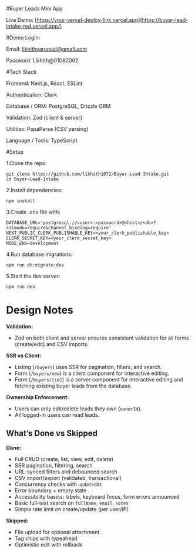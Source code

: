 #Buyer Leads Mini App

Live Demo: [https://your-vercel-deploy-link.vercel.app](https://buyer-lead-intake-red.vercel.app/)

#Demo Login:

Email: likhithvarunsai@gmail.com

Password: Likhith@01082002

#Tech Stack

Frontend: Next.js, React, ESLint

Authentication: Clerk

Database / ORM: PostgreSQL, Drizzle ORM

Validation: Zod (client & server)

Utilities: PapaParse (CSV parsing)

Language / Tools: TypeScript


#Setup

1.Clone the repo:
```
git clone https://github.com/likhith1072/Buyer-Lead-Intake.git
cd Buyer-Lead-Intake 
```
2.Install dependencies:
```
npm install
```
3.Create .env file with:
```
DATABASE_URL='postgresql://<user>:<password>@<host>/<db>?sslmode=require&channel_binding=require'
NEXT_PUBLIC_CLERK_PUBLISHABLE_KEY=<your_clerk_publishable_key>
CLERK_SECRET_KEY=<your_clerk_secret_key>
NODE_ENV=development
```
4.Run database migrations:
```
npm run db:migrate:dev
```
5.Start the dev server:
```
npm run dev
```

# Design Notes

**Validation:**  
- Zod on both client and server ensures consistent validation for all forms (create/edit) and CSV imports.

**SSR vs Client:**  
- Listing (`/buyers`) uses SSR for pagination, filters, and search.  
- Form (`/buyers/new`) is a client component for interactive editing.  
- Form (`/buyers/[id]`) is a server component for interactive editing and fetching existing buyer leads from the database.

**Ownership Enforcement:**  
- Users can only edit/delete leads they own (`ownerId`).  
- All logged-in users can read leads.

## What’s Done vs Skipped

**Done:**  
- Full CRUD (create, list, view, edit, delete)  
- SSR pagination, filtering, search  
- URL-synced filters and debounced search  
- CSV import/export (validated, transactional)  
- Concurrency checks with `updatedAt`  
- Error boundary + empty state  
- Accessibility basics: labels, keyboard focus, form errors announced  
- Basic full-text search on `fullName`, `email`, `notes`  
- Simple rate limit on create/update (per user/IP)  

**Skipped:**  
- File upload for optional attachment  
- Tag chips with typeahead  
- Optimistic edit with rollback 



